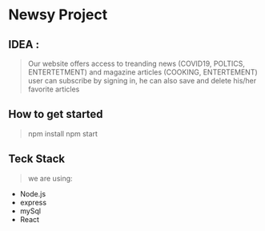 # Newsy Project 

## IDEA : 

> Our website offers access to treanding news (COVID19, POLTICS, ENTERTETMENT) and magazine articles (COOKING, ENTERTEMENT)
>   user can subscribe by signing in, he can  also save and delete his/her favorite articles 


## How to get started 
>npm install
>npm start


## Teck Stack
> we are using:

- Node.js
- express
- mySql
- React
